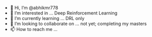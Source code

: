 - 👋 Hi, I’m @abhikmr778
- 👀 I’m interested in ... Deep Reinforcement Learning
- 🌱 I’m currently learning ... DRL only 
- 💞️ I’m looking to collaborate on ... not yet; completing my masters
- 📫 How to reach me ...

<!---
abhikmr778/abhikmr778 is a ✨ special ✨ repository because its `README.md` (this file) appears on your GitHub profile.
You can click the Preview link to take a look at your changes.
--->

